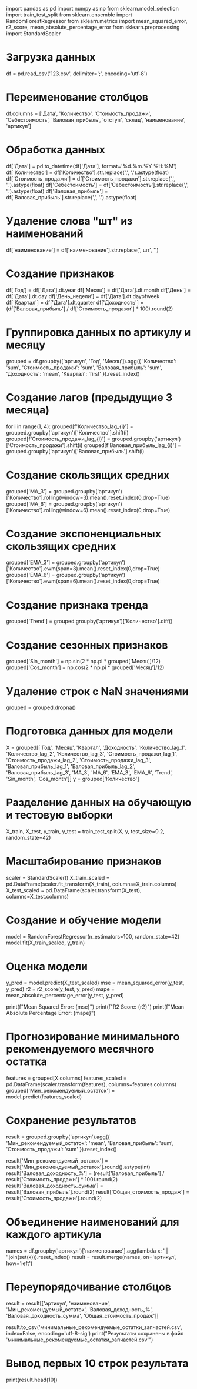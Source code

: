 import pandas as pd
import numpy as np
from sklearn.model_selection import train_test_split
from sklearn.ensemble import RandomForestRegressor
from sklearn.metrics import mean_squared_error, r2_score, mean_absolute_percentage_error
from sklearn.preprocessing import StandardScaler

# Загрузка данных
df = pd.read_csv('123.csv', delimiter=';', encoding='utf-8')

# Переименование столбцов
df.columns = ['Дата', 'Количество', 'Стоимость_продажи', 'Себестоимость',
              'Валовая_прибыль', 'отступ', 'склад', 'наименование', 'артикул']

# Обработка данных
df['Дата'] = pd.to_datetime(df['Дата'], format='%d.%m.%Y %H:%M')
df['Количество'] = df['Количество'].str.replace(',', '.').astype(float)
df['Стоимость_продажи'] = df['Стоимость_продажи'].str.replace(',', '.').astype(float)
df['Себестоимость'] = df['Себестоимость'].str.replace(',', '.').astype(float)
df['Валовая_прибыль'] = df['Валовая_прибыль'].str.replace(',', '.').astype(float)

# Удаление слова "шт" из наименований
df['наименование'] = df['наименование'].str.replace(', шт', '')

# Создание признаков
df['Год'] = df['Дата'].dt.year
df['Месяц'] = df['Дата'].dt.month
df['День'] = df['Дата'].dt.day
df['День_недели'] = df['Дата'].dt.dayofweek
df['Квартал'] = df['Дата'].dt.quarter
df['Доходность'] = (df['Валовая_прибыль'] / df['Стоимость_продажи'] * 100).round(2)

# Группировка данных по артикулу и месяцу
grouped = df.groupby(['артикул', 'Год', 'Месяц']).agg({
    'Количество': 'sum',
    'Стоимость_продажи': 'sum',
    'Валовая_прибыль': 'sum',
    'Доходность': 'mean',
    'Квартал': 'first'
}).reset_index()

# Создание лагов (предыдущие 3 месяца)
for i in range(1, 4):
    grouped[f'Количество_lag_{i}'] = grouped.groupby('артикул')['Количество'].shift(i)
    grouped[f'Стоимость_продажи_lag_{i}'] = grouped.groupby('артикул')['Стоимость_продажи'].shift(i)
    grouped[f'Валовая_прибыль_lag_{i}'] = grouped.groupby('артикул')['Валовая_прибыль'].shift(i)

# Создание скользящих средних
grouped['MA_3'] = grouped.groupby('артикул')['Количество'].rolling(window=3).mean().reset_index(0,drop=True)
grouped['MA_6'] = grouped.groupby('артикул')['Количество'].rolling(window=6).mean().reset_index(0,drop=True)

# Создание экспоненциальных скользящих средних
grouped['EMA_3'] = grouped.groupby('артикул')['Количество'].ewm(span=3).mean().reset_index(0,drop=True)
grouped['EMA_6'] = grouped.groupby('артикул')['Количество'].ewm(span=6).mean().reset_index(0,drop=True)

# Создание признака тренда
grouped['Trend'] = grouped.groupby('артикул')['Количество'].diff()

# Создание сезонных признаков
grouped['Sin_month'] = np.sin(2 * np.pi * grouped['Месяц']/12)
grouped['Cos_month'] = np.cos(2 * np.pi * grouped['Месяц']/12)

# Удаление строк с NaN значениями
grouped = grouped.dropna()

# Подготовка данных для модели
X = grouped[['Год', 'Месяц', 'Квартал', 'Доходность',
             'Количество_lag_1', 'Количество_lag_2', 'Количество_lag_3',
             'Стоимость_продажи_lag_1', 'Стоимость_продажи_lag_2', 'Стоимость_продажи_lag_3',
             'Валовая_прибыль_lag_1', 'Валовая_прибыль_lag_2', 'Валовая_прибыль_lag_3',
             'MA_3', 'MA_6', 'EMA_3', 'EMA_6', 'Trend', 'Sin_month', 'Cos_month']]
y = grouped['Количество']

# Разделение данных на обучающую и тестовую выборки
X_train, X_test, y_train, y_test = train_test_split(X, y, test_size=0.2, random_state=42)

# Масштабирование признаков
scaler = StandardScaler()
X_train_scaled = pd.DataFrame(scaler.fit_transform(X_train), columns=X_train.columns)
X_test_scaled = pd.DataFrame(scaler.transform(X_test), columns=X_test.columns)

# Создание и обучение модели
model = RandomForestRegressor(n_estimators=100, random_state=42)
model.fit(X_train_scaled, y_train)

# Оценка модели
y_pred = model.predict(X_test_scaled)
mse = mean_squared_error(y_test, y_pred)
r2 = r2_score(y_test, y_pred)
mape = mean_absolute_percentage_error(y_test, y_pred)

print(f"Mean Squared Error: {mse}")
print(f"R2 Score: {r2}")
print(f"Mean Absolute Percentage Error: {mape}")

# Прогнозирование минимального рекомендуемого месячного остатка
features = grouped[X.columns]
features_scaled = pd.DataFrame(scaler.transform(features), columns=features.columns)
grouped['Мин_рекомендуемый_остаток'] = model.predict(features_scaled)

# Сохранение результатов
result = grouped.groupby('артикул').agg({
    'Мин_рекомендуемый_остаток': 'mean',
    'Валовая_прибыль': 'sum',
    'Стоимость_продажи': 'sum'
}).reset_index()

result['Мин_рекомендуемый_остаток'] = result['Мин_рекомендуемый_остаток'].round().astype(int)
result['Валовая_доходность_%'] = (result['Валовая_прибыль'] / result['Стоимость_продажи'] * 100).round(2)
result['Валовая_доходность_сумма'] = result['Валовая_прибыль'].round(2)
result['Общая_стоимость_продаж'] = result['Стоимость_продажи'].round(2)

# Объединение наименований для каждого артикула
names = df.groupby('артикул')['наименование'].agg(lambda x: ' | '.join(set(x))).reset_index()
result = result.merge(names, on='артикул', how='left')

# Переупорядочивание столбцов
result = result[['артикул', 'наименование', 'Мин_рекомендуемый_остаток',
                 'Валовая_доходность_%', 'Валовая_доходность_сумма', 'Общая_стоимость_продаж']]

result.to_csv('минимальные_рекомендуемые_остатки_запчастей.csv', index=False, encoding='utf-8-sig')
print("Результаты сохранены в файл 'минимальные_рекомендуемые_остатки_запчастей.csv'")

# Вывод первых 10 строк результата
print(result.head(10))
